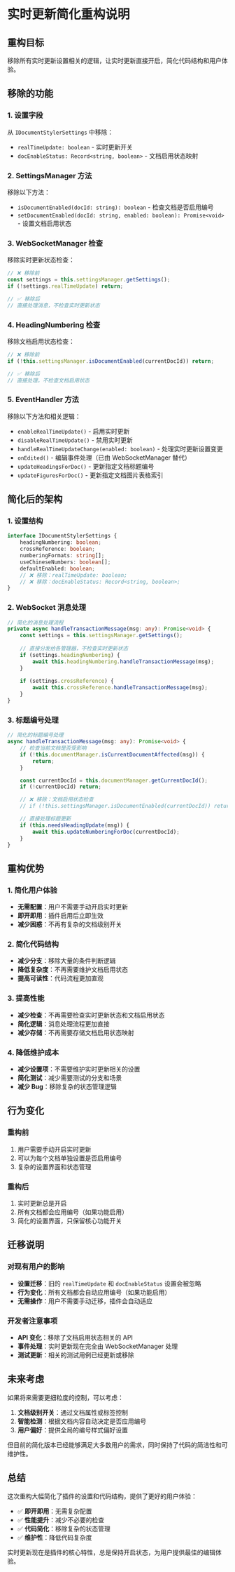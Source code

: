 # 实时更新简化重构说明

## 重构目标

移除所有实时更新设置相关的逻辑，让实时更新直接开启，简化代码结构和用户体验。

## 移除的功能

### 1. 设置字段
从 `IDocumentStylerSettings` 中移除：
- `realTimeUpdate: boolean` - 实时更新开关
- `docEnableStatus: Record<string, boolean>` - 文档启用状态映射

### 2. SettingsManager 方法
移除以下方法：
- `isDocumentEnabled(docId: string): boolean` - 检查文档是否启用编号
- `setDocumentEnabled(docId: string, enabled: boolean): Promise<void>` - 设置文档启用状态

### 3. WebSocketManager 检查
移除实时更新状态检查：
```typescript
// ❌ 移除前
const settings = this.settingsManager.getSettings();
if (!settings.realTimeUpdate) return;

// ✅ 移除后
// 直接处理消息，不检查实时更新状态
```

### 4. HeadingNumbering 检查
移除文档启用状态检查：
```typescript
// ❌ 移除前
if (!this.settingsManager.isDocumentEnabled(currentDocId)) return;

// ✅ 移除后
// 直接处理，不检查文档启用状态
```

### 5. EventHandler 方法
移除以下方法和相关逻辑：
- `enableRealTimeUpdate()` - 启用实时更新
- `disableRealTimeUpdate()` - 禁用实时更新
- `handleRealTimeUpdateChange(enabled: boolean)` - 处理实时更新设置变更
- `onEdited()` - 编辑事件处理（已由 WebSocketManager 替代）
- `updateHeadingsForDoc()` - 更新指定文档标题编号
- `updateFiguresForDoc()` - 更新指定文档图片表格索引

## 简化后的架构

### 1. 设置结构
```typescript
interface IDocumentStylerSettings {
    headingNumbering: boolean;
    crossReference: boolean;
    numberingFormats: string[];
    useChineseNumbers: boolean[];
    defaultEnabled: boolean;
    // ❌ 移除：realTimeUpdate: boolean;
    // ❌ 移除：docEnableStatus: Record<string, boolean>;
}
```

### 2. WebSocket 消息处理
```typescript
// 简化的消息处理流程
private async handleTransactionMessage(msg: any): Promise<void> {
    const settings = this.settingsManager.getSettings();
    
    // 直接分发给各管理器，不检查实时更新状态
    if (settings.headingNumbering) {
        await this.headingNumbering.handleTransactionMessage(msg);
    }
    
    if (settings.crossReference) {
        await this.crossReference.handleTransactionMessage(msg);
    }
}
```

### 3. 标题编号处理
```typescript
// 简化的标题编号处理
async handleTransactionMessage(msg: any): Promise<void> {
    // 检查当前文档是否受影响
    if (!this.documentManager.isCurrentDocumentAffected(msg)) {
        return;
    }

    const currentDocId = this.documentManager.getCurrentDocId();
    if (!currentDocId) return;

    // ❌ 移除：文档启用状态检查
    // if (!this.settingsManager.isDocumentEnabled(currentDocId)) return;

    // 直接处理标题更新
    if (this.needsHeadingUpdate(msg)) {
        await this.updateNumberingForDoc(currentDocId);
    }
}
```

## 重构优势

### 1. 简化用户体验
- **无需配置**：用户不需要手动开启实时更新
- **即开即用**：插件启用后立即生效
- **减少困惑**：不再有复杂的文档级别开关

### 2. 简化代码结构
- **减少分支**：移除大量的条件判断逻辑
- **降低复杂度**：不再需要维护文档启用状态
- **提高可读性**：代码流程更加直观

### 3. 提高性能
- **减少检查**：不再需要检查实时更新状态和文档启用状态
- **简化逻辑**：消息处理流程更加直接
- **减少存储**：不再需要存储文档启用状态映射

### 4. 降低维护成本
- **减少设置项**：不需要维护实时更新相关的设置
- **简化测试**：减少需要测试的分支和场景
- **减少 Bug**：移除复杂的状态管理逻辑

## 行为变化

### 重构前
1. 用户需要手动开启实时更新
2. 可以为每个文档单独设置是否启用编号
3. 复杂的设置界面和状态管理

### 重构后
1. 实时更新总是开启
2. 所有文档都会应用编号（如果功能启用）
3. 简化的设置界面，只保留核心功能开关

## 迁移说明

### 对现有用户的影响
- **设置迁移**：旧的 `realTimeUpdate` 和 `docEnableStatus` 设置会被忽略
- **行为变化**：所有文档都会自动应用编号（如果功能启用）
- **无需操作**：用户不需要手动迁移，插件会自动适应

### 开发者注意事项
- **API 变化**：移除了文档启用状态相关的 API
- **事件处理**：实时更新现在完全由 WebSocketManager 处理
- **测试更新**：相关的测试用例已经更新或移除

## 未来考虑

如果将来需要更细粒度的控制，可以考虑：

1. **文档级别开关**：通过文档属性或标签控制
2. **智能检测**：根据文档内容自动决定是否应用编号
3. **用户偏好**：提供全局的编号样式偏好设置

但目前的简化版本已经能够满足大多数用户的需求，同时保持了代码的简洁性和可维护性。

## 总结

这次重构大幅简化了插件的设置和代码结构，提供了更好的用户体验：

- ✅ **即开即用**：无需复杂配置
- ✅ **性能提升**：减少不必要的检查
- ✅ **代码简化**：移除复杂的状态管理
- ✅ **维护性**：降低代码复杂度

实时更新现在是插件的核心特性，总是保持开启状态，为用户提供最佳的编辑体验。
